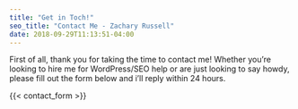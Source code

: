 ```yaml
---
title: "Get in Toch!"
seo_title: "Contact Me - Zachary Russell"
date: 2018-09-29T11:13:51-04:00
---
```

First of all, thank you for taking the time to contact me! Whether you’re looking to hire me for WordPress/SEO help or are just looking to say howdy, please fill out the form below and i’ll reply within 24 hours.

{{< contact_form >}}

